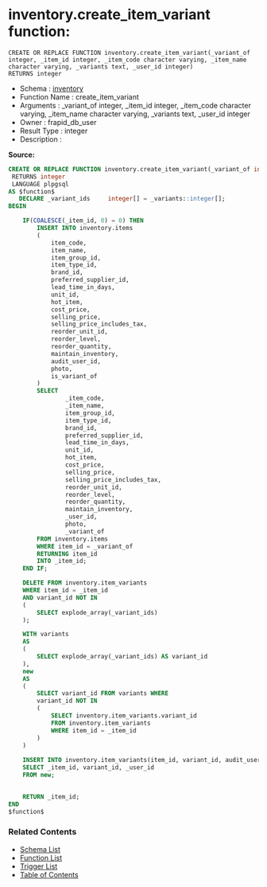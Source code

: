 # inventory.create_item_variant function:

```plpgsql
CREATE OR REPLACE FUNCTION inventory.create_item_variant(_variant_of integer, _item_id integer, _item_code character varying, _item_name character varying, _variants text, _user_id integer)
RETURNS integer
```
* Schema : [inventory](../../schemas/inventory.md)
* Function Name : create_item_variant
* Arguments : _variant_of integer, _item_id integer, _item_code character varying, _item_name character varying, _variants text, _user_id integer
* Owner : frapid_db_user
* Result Type : integer
* Description : 


**Source:**
```sql
CREATE OR REPLACE FUNCTION inventory.create_item_variant(_variant_of integer, _item_id integer, _item_code character varying, _item_name character varying, _variants text, _user_id integer)
 RETURNS integer
 LANGUAGE plpgsql
AS $function$
   DECLARE _variant_ids     integer[] = _variants::integer[];
BEGIN

    IF(COALESCE(_item_id, 0) = 0) THEN
        INSERT INTO inventory.items
        (
            item_code, 
            item_name, 
            item_group_id, 
            item_type_id, 
            brand_id, 
            preferred_supplier_id, 
            lead_time_in_days, 
            unit_id,
            hot_item,
            cost_price,
            selling_price,
            selling_price_includes_tax,
            reorder_unit_id,
            reorder_level,
            reorder_quantity,
            maintain_inventory,
            audit_user_id,
            photo,
            is_variant_of
        )
        SELECT
                _item_code, 
                _item_name, 
                item_group_id, 
                item_type_id, 
                brand_id, 
                preferred_supplier_id, 
                lead_time_in_days, 
                unit_id,
                hot_item,
                cost_price,
                selling_price,
                selling_price_includes_tax,
                reorder_unit_id,
                reorder_level,
                reorder_quantity,
                maintain_inventory,
                _user_id,
                photo,
                _variant_of
        FROM inventory.items
        WHERE item_id = _variant_of
        RETURNING item_id
        INTO _item_id;
    END IF;

    DELETE FROM inventory.item_variants
    WHERE item_id = _item_id
    AND variant_id NOT IN
    (
        SELECT explode_array(_variant_ids)
    );

    WITH variants
    AS
    (
        SELECT explode_array(_variant_ids) AS variant_id
    ),
    new
    AS
    (
        SELECT variant_id FROM variants WHERE
        variant_id NOT IN
        (
            SELECT inventory.item_variants.variant_id
            FROM inventory.item_variants
            WHERE item_id = _item_id
        )
    )
    
    INSERT INTO inventory.item_variants(item_id, variant_id, audit_user_id)
    SELECT _item_id, variant_id, _user_id
    FROM new;
    

    RETURN _item_id;
END
$function$

```

### Related Contents
* [Schema List](../../schemas.md)
* [Function List](../../functions.md)
* [Trigger List](../../triggers.md)
* [Table of Contents](../../README.md)


